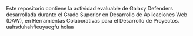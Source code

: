 Este repositorio contiene la actividad evaluable de Galaxy Defenders desarrollada durante el Grado Superior en Desarrollo de Aplicaciones Web (DAW), en Herramientas Colaborativas para el Desarrollo de Proyectos.
uahsduhahfieuyaegfu
holaa
